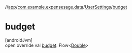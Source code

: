 //[app](../../../index.md)/[com.example.expensesage.data](../index.md)/[UserSettings](index.md)/[budget](budget.md)

# budget

[androidJvm]\
open override val [budget](budget.md): Flow&lt;[Double](https://kotlinlang.org/api/latest/jvm/stdlib/kotlin/-double/index.html)&gt;
